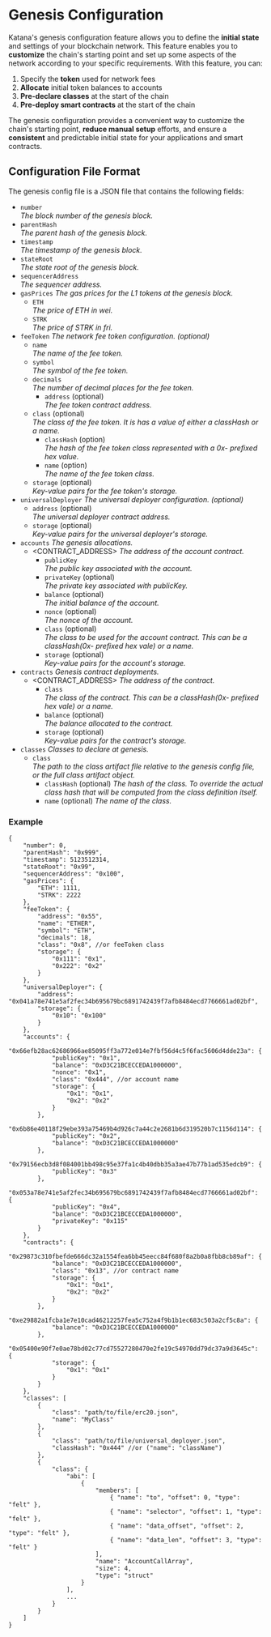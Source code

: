 # Genesis Configuration

Katana's genesis configuration feature allows you to define the **initial state** and settings of your blockchain network. This feature enables you to **customize** the chain's starting point and set up some aspects of the network according to your specific requirements. With this feature, you can:

1. Specify the **token** used for network fees
2. **Allocate** initial token balances to accounts
3. **Pre-declare classes** at the start of the chain
4. **Pre-deploy smart contracts** at the start of the chain

The genesis configuration provides a convenient way to customize the chain's starting point, **reduce manual setup** efforts, and ensure a **consistent** and predictable initial state for your applications and smart contracts.

## Configuration File Format

The genesis config file is a JSON file that contains the following fields:

- `number`  
  _The block number of the genesis block._
- `parentHash`  
  _The parent hash of the genesis block._
- `timestamp`  
  _The timestamp of the genesis block._
- `stateRoot`  
  _The state root of the genesis block._
- `sequencerAddress`  
  _The sequencer address._
- `gasPrices` _The gas prices for the L1 tokens at the genesis block._
  - `ETH`  
    _The price of ETH in wei._
  - `STRK`  
    _The price of STRK in fri._
- `feeToken` _The network fee token configuration. (optional)_
  - `name`  
    _The name of the fee token._
  - `symbol`  
    _The symbol of the fee token._
  - `decimals`  
    _The number of decimal places for the fee token._
    - `address` (optional)  
      _The fee token contract address._
  - `class` (optional)  
    _The class of the fee token. It is has a value of either a classHash or a name._
	- `classHash` (option)  
      _The hash of the fee token class represented with a 0x- prefixed hex value._
	- `name` (option)  
      _The name of the fee token class._
  - `storage` (optional)  
    _Key-value pairs for the fee token's storage._
- `universalDeployer` _The universal deployer configuration. (optional)_
  - `address` (optional)  
    _The universal deployer contract address._
  - `storage` (optional)  
    _Key-value pairs for the universal deployer's storage._
- `accounts` _The genesis allocations._
  - <CONTRACT_ADDRESS> _The address of the account contract._
    - `publicKey`  
      _The public key associated with the account._
    - `privateKey` (optional)  
      _The private key associated with publicKey._
    - `balance` (optional)  
      _The initial balance of the account._
    - `nonce` (optional)  
      _The nonce of the account._
    - `class` (optional)  
      _The class to be used for the account contract. This can be a classHash(0x- prefixed hex vale) or a name._
    - `storage` (optional)  
      _Key-value pairs for the account's storage._
- `contracts` _Genesis contract deployments._
  - <CONTRACT_ADDRESS> _The address of the contract._
    - `class`  
      _The class of the contract. This can be a classHash(0x- prefixed hex vale) or a name._
    - `balance` (optional)  
      _The balance allocated to the contract._
    - `storage` (optional)  
      _Key-value pairs for the contract's storage._
- `classes` _Classes to declare at genesis._
  - `class`  
    _The path to the class artifact file relative to the genesis config file, or the full class artifact object._
	 - `classHash` (optional)
    _The hash of the class. To override the actual class hash that will be computed from the class definition itself._
 	 - `name` (optional)
    _The name of the class._

### Example

```jsonc
{
	"number": 0,
	"parentHash": "0x999",
	"timestamp": 5123512314,
	"stateRoot": "0x99",
	"sequencerAddress": "0x100",
	"gasPrices": {
		"ETH": 1111,
		"STRK": 2222
	},
	"feeToken": {
		"address": "0x55",
		"name": "ETHER",
		"symbol": "ETH",
		"decimals": 18,
		"class": "0x8", //or feeToken class
		"storage": {
			"0x111": "0x1",
			"0x222": "0x2"
		}
	},
	"universalDeployer": {
		"address": "0x041a78e741e5af2fec34b695679bc6891742439f7afb8484ecd7766661ad02bf",
		"storage": {
			"0x10": "0x100"
		}
	},
	"accounts": {
		"0x66efb28ac62686966ae85095ff3a772e014e7fbf56d4c5f6fac5606d4dde23a": {
			"publicKey": "0x1",
			"balance": "0xD3C21BCECCEDA1000000",
			"nonce": "0x1",
			"class": "0x444", //or account name
			"storage": {
				"0x1": "0x1",
				"0x2": "0x2"
			}
		},
		"0x6b86e40118f29ebe393a75469b4d926c7a44c2e2681b6d319520b7c1156d114": {
			"publicKey": "0x2",
			"balance": "0xD3C21BCECCEDA1000000"
		},
		"0x79156ecb3d8f084001bb498c95e37fa1c4b40dbb35a3ae47b77b1ad535edcb9": {
			"publicKey": "0x3"
		},
		"0x053a78e741e5af2fec34b695679bc6891742439f7afb8484ecd7766661ad02bf": {
			"publicKey": "0x4",
			"balance": "0xD3C21BCECCEDA1000000",
			"privateKey": "0x115"
		}
	},
	"contracts": {
		"0x29873c310fbefde666dc32a1554fea6bb45eecc84f680f8a2b0a8fbb8cb89af": {
			"balance": "0xD3C21BCECCEDA1000000",
			"class": "0x13", //or contract name
			"storage": {
				"0x1": "0x1",
				"0x2": "0x2"
			}
		},
		"0xe29882a1fcba1e7e10cad46212257fea5c752a4f9b1b1ec683c503a2cf5c8a": {
			"balance": "0xD3C21BCECCEDA1000000"
		},
		"0x05400e90f7e0ae78bd02c77cd75527280470e2fe19c54970dd79dc37a9d3645c": {
			"storage": {
				"0x1": "0x1"
			}
		}
	},
	"classes": [
		{
			"class": "path/to/file/erc20.json",
			"name": "MyClass"
		},
		{
			"class": "path/to/file/universal_deployer.json",
			"classHash": "0x444" //or ("name": "className")
		},
		{
			"class": {
				"abi": [
					{
						"members": [
							{ "name": "to", "offset": 0, "type": "felt" },
							{ "name": "selector", "offset": 1, "type": "felt" },
							{ "name": "data_offset", "offset": 2, "type": "felt" },
							{ "name": "data_len", "offset": 3, "type": "felt" }
						],
						"name": "AccountCallArray",
						"size": 4,
						"type": "struct"
					}
				],
                ...
			}
		}
	]
}
```

